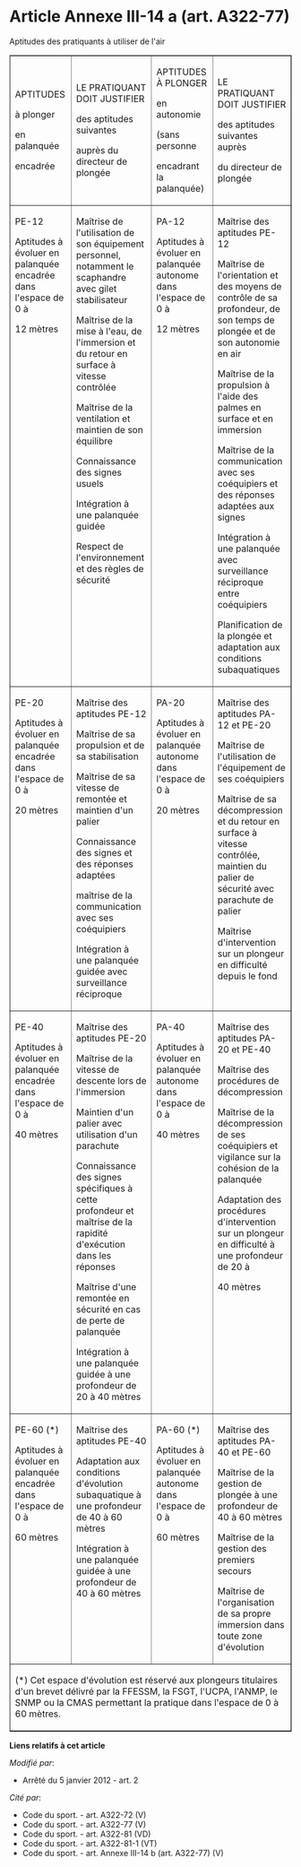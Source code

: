 # Article Annexe III-14 a (art. A322-77)

Aptitudes des pratiquants à utiliser de l'air

<table border="1" width="750" cellpadding="0" align="center">
  <tbody>
    <tr>
      <td>

APTITUDES

à plonger

en palanquée

encadrée

</td>
      <td>

LE PRATIQUANT DOIT JUSTIFIER

des aptitudes suivantes

auprès du directeur de plongée

</td>
      <td>

APTITUDES À PLONGER

en autonomie

(sans personne

encadrant la palanquée)

</td>
      <td>

LE PRATIQUANT DOIT JUSTIFIER

des aptitudes suivantes auprès

du directeur de plongée

</td>
    </tr>
    <tr>
      <td valign="top">

PE-12

Aptitudes à évoluer en palanquée encadrée dans l'espace de 0 à

12 mètres

</td>
      <td valign="top">

Maîtrise de l'utilisation de son équipement personnel, notamment le scaphandre avec gilet stabilisateur

Maîtrise de la mise à l'eau, de l'immersion et du retour en surface à vitesse contrôlée

Maîtrise de la ventilation et maintien de son équilibre

Connaissance des signes usuels

Intégration à une palanquée guidée

Respect de l'environnement et des règles de sécurité 

</td>
      <td valign="top">

PA-12

Aptitudes à évoluer en palanquée autonome dans l'espace de 0 à

12 mètres 

</td>
      <td valign="top">

Maîtrise des aptitudes PE-12

Maîtrise de l'orientation et des moyens de contrôle de sa profondeur, de son temps de plongée et de son autonomie en air

Maîtrise de la propulsion à l'aide des palmes en surface et en immersion

Maîtrise de la communication avec ses coéquipiers et des réponses adaptées aux signes

Intégration à une palanquée avec surveillance réciproque entre coéquipiers

Planification de la plongée et adaptation aux conditions subaquatiques

</td>
    </tr>
    <tr>
      <td valign="top">

PE-20

Aptitudes à évoluer en palanquée encadrée dans l'espace de 0 à

20 mètres

</td>
      <td valign="top">

Maîtrise des aptitudes PE-12

Maîtrise de sa propulsion et de sa stabilisation

Maîtrise de sa vitesse de remontée et maintien d'un palier

Connaissance des signes et des réponses adaptées

maîtrise de la communication avec ses coéquipiers

Intégration à une palanquée guidée avec surveillance réciproque

</td>
      <td valign="top">

PA-20

Aptitudes à évoluer en palanquée autonome dans l'espace de 0 à

20 mètres

</td>
      <td valign="top">

Maîtrise des aptitudes PA-12 et PE-20

Maîtrise de l'utilisation de l'équipement de ses coéquipiers

Maîtrise de sa décompression et du retour en surface à vitesse contrôlée, maintien du palier de sécurité avec parachute de
palier

Maîtrise d'intervention sur un plongeur en difficulté depuis le fond

</td>
    </tr>
    <tr>
      <td valign="top">

PE-40

Aptitudes à évoluer en palanquée encadrée dans l'espace de 0 à

40 mètres

</td>
      <td valign="top">

Maîtrise des aptitudes PE-20

Maîtrise de la vitesse de descente lors de l'immersion

Maintien d'un palier avec utilisation d'un parachute

Connaissance des signes spécifiques à cette profondeur et maîtrise de la rapidité d'exécution dans les réponses

Maîtrise d'une remontée en sécurité en cas de perte de palanquée

Intégration à une palanquée guidée à une profondeur de 20 à 40 mètres

</td>
      <td valign="top">

PA-40

Aptitudes à évoluer en palanquée autonome dans l'espace de 0 à

40 mètres

</td>
      <td valign="top">

Maîtrise des aptitudes PA-20 et PE-40

Maîtrise des procédures de décompression

Maîtrise de la décompression de ses coéquipiers et vigilance sur la cohésion de la palanquée

Adaptation des procédures d'intervention sur un plongeur en difficulté à une profondeur de 20 à

40 mètres

</td>
    </tr>
    <tr>
      <td valign="top">

PE-60 (*)

Aptitudes à évoluer en palanquée encadrée dans l'espace de 0 à

60 mètres 

</td>
      <td valign="top">

Maîtrise des aptitudes PE-40

Adaptation aux conditions d'évolution subaquatique à une profondeur de 40 à 60 mètres

Intégration à une palanquée guidée à une profondeur de 40 à 60 mètres

</td>
      <td valign="top">

PA-60 (*)

Aptitudes à évoluer en palanquée autonome dans l'espace de 0 à

60 mètres 

</td>
      <td valign="top">

Maîtrise des aptitudes PA-40 et PE-60

Maîtrise de la gestion de plongée à une profondeur de 40 à 60 mètres

Maîtrise de la gestion des premiers secours

Maîtrise de l'organisation de sa propre immersion dans toute zone d'évolution 

</td>
    </tr>
    <tr>
      <td colspan="4">

(*) Cet espace d'évolution est réservé aux plongeurs titulaires d'un brevet délivré par la FFESSM, la FSGT, l'UCPA, l'ANMP,
le SNMP ou la CMAS permettant la pratique dans l'espace de 0 à 60 mètres.

</td>
    </tr>
  </tbody>
</table>

**Liens relatifs à cet article**

_Modifié par_:

  - Arrêté du 5 janvier 2012 - art. 2

_Cité par_:

  - Code du sport. - art. A322-72 (V)
  - Code du sport. - art. A322-77 (V)
  - Code du sport. - art. A322-81 (VD)
  - Code du sport. - art. A322-81-1 (VT)
  - Code du sport. - art. Annexe III-14 b (art. A322-77) (V)
